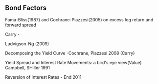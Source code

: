 ## Bond Factors

Fama-Bliss\(1987\) and Cochrane-Piazzesi\(2005\) on excess log return and forward spread

Carry -

Ludvigson-Ng \(2009\)

Decomposing the Yield Curve -Cochrane, Piazzesi 2008 \(Carry\)

Yield Spread and Interest Rate Movements: a bird's eye view\(Value\) Campbell, SHiller 1991

Reversion of Interest Rates - End 2011

